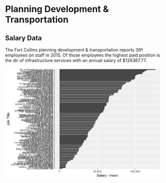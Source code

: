 Planning Development & Transportation
================

Salary Data
-----------

The Fort Collins planning development & transportation reports 391 employees on staff in 2015. Of those employees the highest paid position is the dir of infrastructure services with an annual salary of $126367.77.

![](../analysis/planningdevelopment&transportation_files/figure-markdown_github/unnamed-chunk-1-1.png)
